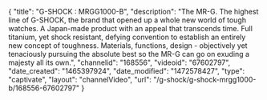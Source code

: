 {
    "title": "G-SHOCK : MRGG1000-B",
    "description": "The MR-G. The highest line of G-SHOCK, the brand that opened up a whole new world of tough watches. A Japan-made product with an appeal that transcends time. Full titanium, yet shock resistant, defying convention to establish an entirely new concept of toughness. Materials, functions, design - objectively yet tenaciously pursuing the absolute best so the MR-G can go on exuding a majesty all its own.",
    "channelid": "168556",
    "videoid": "67602797",
    "date_created": "1465397924",
    "date_modified": "1472578427",
    "type": "captivate",
    "layout": "channelVideo",
    "url": "\/g-shock\/g-shock-mrgg1000-b\/168556-67602797"
}